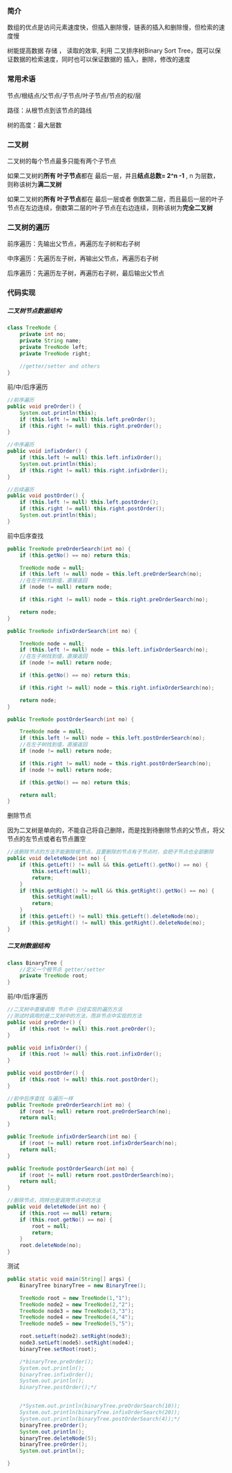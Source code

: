 ### 简介

数组的优点是访问元素速度快，但插入删除慢，链表的插入和删除慢，但检索的速度慢



树能提高数据 存储 ， 读取的效率, 利用  二叉排序树Binary Sort Tree，既可以保证数据的检索速度，同时也可以保证数据的 插入，删除，修改的速度







### 常用术语

节点/根结点/父节点/子节点/叶子节点/节点的权/层

路径：从根节点到该节点的路线

树的高度：最大层数







### 二叉树

二叉树的每个节点最多只能有两个子节点

如果二叉树的**所有 叶子节点**都在 最后一层，并且**结点总数= 2^n -1** , n 为层数，则称该树为**满二叉树**

如果二叉树的**所有 叶子节点**都在 最后一层或者 倒数第二层，而且最后一层的叶子节点在左边连续，倒数第二层的叶子节点在右边连续，则称该树为**完全二叉树**







### 二叉树的遍历

前序遍历：先输出父节点，再遍历左子树和右子树

中序遍历：先遍历左子树，再输出父节点，再遍历右子树

后序遍历：先遍历左子树，再遍历右子树，最后输出父节点







### 代码实现

##### 二叉树节点数据结构

```java
class TreeNode {
    private int no;
    private String name;
    private TreeNode left;
    private TreeNode right;
    
    //getter/setter and others
}
```



前/中/后序遍历


```java
//前序遍历
public void preOrder() {
    System.out.println(this);
    if (this.left != null) this.left.preOrder();
    if (this.right != null) this.right.preOrder();
}

//中序遍历
public void infixOrder() {
    if (this.left != null) this.left.infixOrder();
    System.out.println(this);
    if (this.right != null) this.right.infixOrder();
}

//后续遍历
public void postOrder() {
    if (this.left != null) this.left.postOrder();
    if (this.right != null) this.right.postOrder();
    System.out.println(this);
}
```



前中后序查找


```java
public TreeNode preOrderSearch(int no) {
    if (this.getNo() == no) return this;

    TreeNode node = null;
    if (this.left != null) node = this.left.preOrderSearch(no);
    //在左子树找到值，直接返回
    if (node != null) return node;

    if (this.right != null) node = this.right.preOrderSearch(no);

    return node;
}

public TreeNode infixOrderSearch(int no) {

    TreeNode node = null;
    if (this.left != null) node = this.left.infixOrderSearch(no);
    //在左子树找到值，直接返回
    if (node != null) return node;

    if (this.getNo() == no) return this;

    if (this.right != null) node = this.right.infixOrderSearch(no);

    return node;
}

public TreeNode postOrderSearch(int no) {

    TreeNode node = null;
    if (this.left != null) node = this.left.postOrderSearch(no);
    //在左子树找到值，直接返回
    if (node != null) return node;

    if (this.right != null) node = this.right.postOrderSearch(no);
    if (node != null) return node;

    if (this.getNo() == no) return this;

    return null;
}
```



删除节点

因为二叉树是单向的，不能自己将自己删除，而是找到待删除节点的父节点，将父节点的左节点或者右节点置空

```java
//该删除节点的方法不能删除根节点，且要删除的节点有子节点时，会把子节点也全部删除
public void deleteNode(int no) {
    if (this.getLeft() != null && this.getLeft().getNo() == no) {
        this.setLeft(null);
        return;
    }
    if (this.getRight() != null && this.getRight().getNo() == no) {
        this.setRight(null);
        return;
    }
    if (this.getLeft() != null) this.getLeft().deleteNode(no);
    if (this.getRight() != null) this.getRight().deleteNode(no);
}
```







##### 二叉树数据结构


```java
class BinaryTree {
    //定义一个根节点 getter/setter
    private TreeNode root;
}
```



前/中/后序遍历


```java
//二叉树中直接调用 节点中 已经实现的遍历方法
//测试时调用的是二叉树中的方法，而非节点中实现的方法
public void preOrder() {
    if (this.root != null) this.root.preOrder();
}

public void infixOrder() {
    if (this.root != null) this.root.infixOrder();
}

public void postOrder() {
    if (this.root != null) this.root.postOrder();
}
```



```java
//前中后序查找 与遍历一样
public TreeNode preOrderSearch(int no) {
    if (root != null) return root.preOrderSearch(no);
    return null;
}

public TreeNode infixOrderSearch(int no) {
    if (root != null) return root.infixOrderSearch(no);
    return null;
}

public TreeNode postOrderSearch(int no) {
    if (root != null) return root.postOrderSearch(no);
    return null;
}
```




```java
//删除节点，同样也是调用节点中的方法
public void deleteNode(int no) {
    if (this.root == null) return;
    if (this.root.getNo() == no) {
        root = null;
        return;
    }
    root.deleteNode(no);
}
```



测试


```java
public static void main(String[] args) {
    BinaryTree binaryTree = new BinaryTree();

    TreeNode root = new TreeNode(1,"1");
    TreeNode node2 = new TreeNode(2,"2");
    TreeNode node3 = new TreeNode(3,"3");
    TreeNode node4 = new TreeNode(4,"4");
    TreeNode node5 = new TreeNode(5,"5");

    root.setLeft(node2).setRight(node3);
    node3.setLeft(node5).setRight(node4);
    binaryTree.setRoot(root);

    /*binaryTree.preOrder();
    System.out.println();
    binaryTree.infixOrder();
    System.out.println();
    binaryTree.postOrder();*/


    /*System.out.println(binaryTree.preOrderSearch(10));
    System.out.println(binaryTree.infixOrderSearch(20));
    System.out.println(binaryTree.postOrderSearch(4));*/
    binaryTree.preOrder();
    System.out.println();
    binaryTree.deleteNode(5);
    binaryTree.preOrder();
    System.out.println();

}
```







